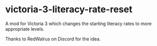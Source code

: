 # victoria-3-literacy-rate-reset
A mod for Victoria 3 which changes the starting literacy rates to more appropriate levels.

Thanks to RedWalrus on Discord for the idea.
